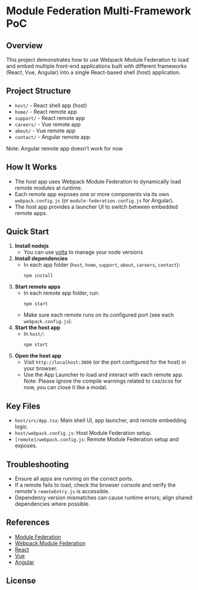 # Module Federation Multi-Framework PoC

## Overview
This project demonstrates how to use Webpack Module Federation to load and embed multiple front-end applications built with different frameworks (React, Vue, Angular) into a single React-based shell (host) application.

## Project Structure
- `host/` - React shell app (host)
- `home/` - React remote app
- `support/` - React remote app
- `careers/` - Vue remote app
- `about/` - Vue remote app
- `contact/` - Angular remote app

Note: Angular remote app doesn't work for now

## How It Works
- The host app uses Webpack Module Federation to dynamically load remote modules at runtime.
- Each remote app exposes one or more components via its own `webpack.config.js` (or `module-federation.config.js` for Angular).
- The host app provides a launcher UI to switch between embedded remote apps.

## Quick Start
1. **Install nodejs**
   - You can use [volta](https://volta.sh/) to manage your node versions
2. **Install dependencies**
   - In each app folder (`host`, `home`, `support`, `about`, `careers`, `contact`):
     ```
     npm install
     ```
3. **Start remote apps**
   - In each remote app folder, run:
     ```
     npm start
     ```
   - Make sure each remote runs on its configured port (see each `webpack.config.js`).
4. **Start the host app**
   - In `host/`:
     ```
     npm start
     ```
5. **Open the host app**
   - Visit `http://localhost:3000` (or the port configured for the host) in your browser.
   - Use the App Launcher to load and interact with each remote app.
    Note: Please ignore the compile warnings related to css/scss for now, you can close it like a modal.

## Key Files
- `host/src/App.tsx`: Main shell UI, app launcher, and remote embedding logic.
- `host/webpack.config.js`: Host Module Federation setup.
- `[remote]/webpack.config.js`: Remote Module Federation setup and exposes.

## Troubleshooting
- Ensure all apps are running on the correct ports.
- If a remote fails to load, check the browser console and verify the remote's `remoteEntry.js` is accessible.
- Dependency version mismatches can cause runtime errors; align shared dependencies where possible.

## References
- [Module Federation](https://module-federation.io/)
- [Webpack Module Federation](https://webpack.js.org/concepts/module-federation/)
- [React](https://react.dev/)
- [Vue](https://vuejs.org/)
- [Angular](https://angular.io/)

## License

